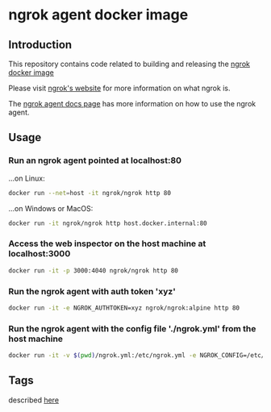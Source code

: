 # ngrok agent docker image

## Introduction

This repository contains code related to building and releasing the [ngrok docker image][ngrok-dockerhub]

Please visit [ngrok's website][ngrok] for more information on what ngrok is.

The [ngrok agent docs page][ngrok-docs] has more information on how to use the ngrok agent.

## Usage

### Run an ngrok agent pointed at localhost:80

...on Linux:
```bash
docker run --net=host -it ngrok/ngrok http 80
```

...on Windows or MacOS:
```bash
docker run -it ngrok/ngrok http host.docker.internal:80
```
### Access the web inspector on the host machine at localhost:3000

```bash
docker run -it -p 3000:4040 ngrok/ngrok http 80
```

### Run the ngrok agent with auth token 'xyz'

```bash
docker run -it -e NGROK_AUTHTOKEN=xyz ngrok/ngrok:alpine http 80
```

### Run the ngrok agent with the config file './ngrok.yml' from the host machine

```bash
docker run -it -v $(pwd)/ngrok.yml:/etc/ngrok.yml -e NGROK_CONFIG=/etc/ngrok.yml ngrok/ngrok:alpine http 80
```

## Tags

described [here][ngrok-dockerhub]

[ngrok-dockerhub]: https://hub.docker.com/r/ngrok/ngrok
[ngrok]: https://ngrok.com/
[ngrok-docs]: https://ngrok.com/docs
